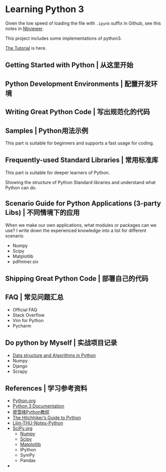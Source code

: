 # Learning Python 3 

Given the low speed of loading the file with `.ipynb` suffix in Github, see this notes in [Nbviewer](http://nbviewer.jupyter.org/github/liyanjiu/learn-python3).

This project includes some implementations of python3.

[The Tutorial](https://liyanjiu.github.io/2017/07/27/python-tutorial) is here.

Getting Started with Python | 从这里开始
---------------------------

Python Development Environments | 配置开发环境
-------------------------------

Writing Great Python Code | 写出规范化的代码
-------------------------

Samples | Python用法示例
-------------
This part is suitable for beginners and supports a fast usage for coding.

Frequently-used Standard Libraries | 常用标准库
----------------------------------
This part is suitable for deeper learners of Python.  

Showing the structure of Python Standard libraries and understand what Python can do.   

Scenario Guide for Python Applications (3-party Libs) | 不同情境下的应用
--------------------------------------
When we make our own applications, what modules or packages can we use?
I write down the experienced knowledge into a list for different scenario. 
- Numpy
- Scipy
- Matplotlib
- pdfminer.six

Shipping Great Python Code | 部署自己的代码
--------------------------

FAQ | 常见问题汇总
---
- Official FAQ
- Stack Overflow
- Vim for Python
- Pycharm


Do python by Myself | 实战项目记录
-------------------
- [Data structure and Algorithms in Python](https://github.com/liyanjiu/learn-algorithms)  
- Numpy
- Django
- Scrapy

References | 学习参考资料
----------
- [Python.org](https://www.python.org/)
- [Python 3 Documentation](https://docs.python.org/3/)
- [廖雪峰Python教程](https://www.liaoxuefeng.com/wiki/0014316089557264a6b348958f449949df42a6d3a2e542c000)
- [The Hitchhiker’s Guide to Python](http://docs.python-guide.org/en/latest/)
- [Lijin-THU-Notes-Python](http://nbviewer.jupyter.org/github/lijin-THU/notes-python/blob/master/index.ipynb)
- [SciPy.org](https://scipy.org/)
    - [Numpy](https://docs.scipy.org/doc/numpy/)
    - [Scipy](https://docs.scipy.org/doc/scipy/reference/)
    - [Matplotlib](http://matplotlib.org/contents.html)
    - IPython
    - SymPy
    - Pandas
- 
 